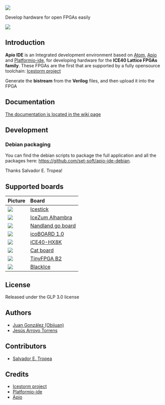 ![](https://github.com/FPGAwars/apio-ide/raw/master/doc/apio-ide-logo.png)

Develop hardware for open FPGAs easily

![](https://github.com/FPGAwars/apio-ide/raw/master/doc/apio-ide-screenshot-1.png)

## Introduction

**Apio IDE** is an Integrated development environment based on [Atom](https://atom.io/), [Apio](https://github.com/FPGAwars/apio) and [Platformio-ide](http://platformio.org/), for developing hardware for the **ICE40 Lattice FPGAs family**. These FPGAs are the first that are supported by a fully opensource toolchain: [Icestorm project](http://www.clifford.at/icestorm/)

Generate the **bistream** from the **Verilog** files, and then upload it into the FPGA

## Documentation

[The documentation is located in the wiki page](https://github.com/FPGAwars/apio-ide/wiki)

## Development

### Debian packaging

You can find the debian scripts to package the full application and all the packages here: https://github.com/set-soft/apio-ide-debian.

Thanks Salvador E. Tropea!

## Supported boards

| Picture        | Board          |
| :------------- | :------------- |
| ![](https://github.com/FPGAwars/apio-ide/raw/master/doc/icestick-1.png) | [Icestick](http://www.latticesemi.com/icestick) |
| ![](https://github.com/FPGAwars/apio-ide/raw/master/doc/icezum-1.png) | [IceZum Alhambra](https://github.com/FPGAwars/icezum/wiki) |
| ![](https://github.com/FPGAwars/apio-ide/raw/master/doc/nandland-go-board-1.jpg) | [Nandland go board](https://www.nandland.com/goboard/introduction.html) |
| ![](https://github.com/FPGAwars/apio-ide/raw/master/doc/icoboard-1.png) | [icoBOARD 1.0](http://icoboard.org/icoboard-1-0.html) |
| ![](https://github.com/FPGAwars/apio-ide/raw/master/doc/ice40-hx8k-1.png) | [iCE40-HX8K ](http://www.latticesemi.com/Products/DevelopmentBoardsAndKits/iCE40HX8KBreakoutBoard.aspx) |
| ![](https://github.com/FPGAwars/apio-ide/raw/master/doc/cat-board-1.png) | [Cat board](https://hackaday.io/project/7982-cat-board) |
| ![](https://github.com/FPGAwars/apio-ide/raw/master/doc/tinyfpga-b2-1.png) | [TinyFPGA B2](http://tinyfpga.com/b-series-guide.html) |
| ![](https://github.com/FPGAwars/apio-ide/raw/master/doc/blackice-1.png) | [BlackIce](https://mystorm.uk/) |


## License

Released under the GLP 3.0 license

## Authors

* [Juan González (Obijuan)](https://github.com/Obijuan)
* [Jesús Arroyo Torrens](https://github.com/Jesus89)

## Contributors

* [Salvador E. Tropea](https://github.com/set-soft)

## Credits
* [Icestorm project](http://www.clifford.at/icestorm/)
* [Platformio-ide](http://platformio.org/)
* [Apio](https://github.com/FPGAwars/apio)
